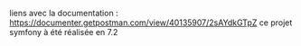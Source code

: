 liens avec la documentation : https://documenter.getpostman.com/view/40135907/2sAYdkGTpZ
ce projet symfony à été réalisée en 7.2
